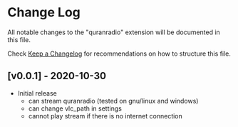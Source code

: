 # Change Log

All notable changes to the "quranradio" extension will be documented in this file.

Check [Keep a Changelog](http://keepachangelog.com/) for recommendations on how to structure this file.

## [v0.0.1] - 2020-10-30

- Initial release
  - can stream quranradio (tested on gnu/linux and windows)
  - can change vlc_path in settings
  - cannot play stream if there is no internet connection
